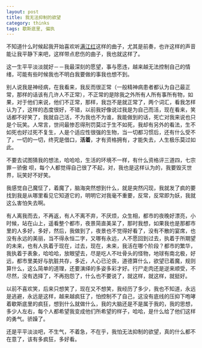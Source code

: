 ```yaml
---
layout: post
title: 我无法抑制的欲望
category: thinks
tags: 歇斯底里, 偏执
---
```



不知道什么时候起我开始喜欢听[满江红](http://music.163.com/outchain/player?type=2&id=125950&auto=1)这样的曲子，尤其是前奏，也许这样的声音能让我平静下来吧，这样带点悲伤的曲子，我也就这样了。

这一生平平淡淡就好－－我最深刻的愿望，事与愿违，越来越无法控制自己的情绪，可能有些时候我也不明白我要做的事我也想不到。

别人说我是神经病，在我看来，我反而很正常（一般精神病患者都认为自己最正常，那样的话该有几许人不正常），不正常的是除我之外所有人所有事所有物，如果，对于他们来说，他们不正常，那样，我岂不是就正常了，两个词汇，看我怎样认为了，这样的态度很好，不错，以前我好像说过我是为自己而活，现在看来，笑话都不好笑了，我就自己活，不为我也不为谁，我能做到的话，死亡对我来说也只是个玩笑。人常言，世间最惨忍得刑罚莫过于生不如死，我却有另外的看法，生不如死也好过死不复生，人是个适应性很强的生物，当一切都习惯后，还有什么受不了，一切的一切，终究是借口，**活着**，才有资格拥有，才能失去，人生极乐莫过如此。

不要去试图猜我的想法，哈哈哈，生活的环境不一样，有什么资格评三道四，七宗罪－骄傲 呗，每个人都觉得自己很了不起，对，我也是这样认为的，我要毁灭世界，玩笑好不好笑。

我感觉自己魔怔了，着魔了，脑海突然想到什么，就是突然闪现，我就发了疯的要找到我是从哪里看见它知道它的，明明它对我毫不重要，反常，反常即为妖，我就这么害怕失去啊。

有人离我而去，不再返，有人不离不弃，不厌烦，众生相，都市的夜晚好漂亮，小时候，站在山上，遥看整个都市，夜景简直美呆了，那时我想，如果我也是那都市里的人多好，多好，然后，我做到了，夜景也不觉得好看了，没有不散的宴席，也没有永远的美丽，当不得永恒二字，又哪有永远，人不愿回到过去，执着于所期望的未来，也有人执着于现在，过去，现在，未来，我活在哪个阶段？都市的繁华，我执着于表象，哈哈哈，放眼望去，尽是吃人不吐骨头的怪物，地球有南北极，好远，都市里美好与肮脏共存，多近，人心已沦丧，道德算什么，欲望已着魔，规则算什么，这么简单的道理，还要演绎的多姿多彩才好。行尸走肉还是逆来顺受，不尽然，没有选择了，不再抱怨了，什么也不要说了，就这样，就这样，就挺好。

以前不喜欢笑，后来只想笑了，现在又不想笑，我经历了多少，我也不知道，永远是逃避，永远是这样，越来越疯狂了，怕控制不了自己，这没有底线的压抑下咆哮着歇斯底里的疯狂，想到什么就做什么，我的大脑还是不是属于我的，我的思想，多少人左右，每个人都希望我变成他们所希望的样子，哈哈，是什么给了他们这样的勇气。骄躁了。

还是平平淡淡吧，不生气，不着急，不在乎，我怕无法抑制的欲望，真的什么都不在意了，该有多疯狂，多好看。
